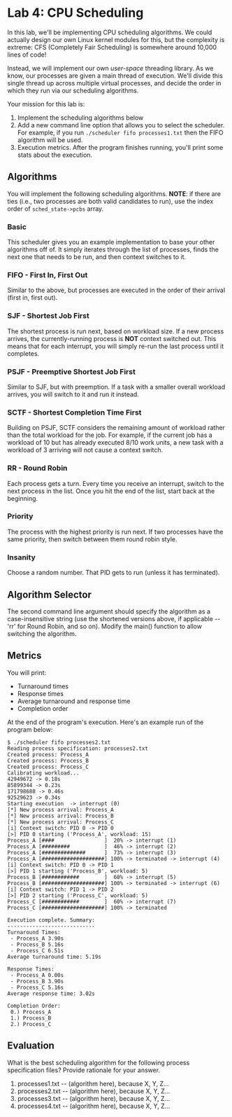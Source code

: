 # Lab 4: CPU Scheduling

In this lab, we'll be implementing CPU scheduling algorithms. We could actually design our own Linux kernel modules for this, but the complexity is extreme: CFS (Completely Fair Scheduling) is somewhere around 10,000 lines of code!

Instead, we will implement our own *user-space* threading library. As we know, our processes are given a main thread of execution. We'll divide this single thread up across multiple virtual processes, and decide the order in which they run via our scheduling algorithms.

Your mission for this lab is:
1. Implement the scheduling algorithms below
2. Add a new command line option that allows you to select the scheduler. For example, if you run `./scheduler fifo processes1.txt` then the FIFO algorithm will be used.
3. Execution metrics. After the program finishes running, you'll print some stats about the execution.

## Algorithms

You will implement the following scheduling algorithms. **NOTE**: if there are ties (i.e., two processes are both valid candidates to run), use the index order of `sched_state->pcbs` array.

### Basic
This scheduler gives you an example implementation to base your other algorithms off of. It simply iterates through the list of processes, finds the next one that needs to be run, and then context switches to it.

### FIFO - First In, First Out
Similar to the above, but processes are executed in the order of their arrival (first in, first out).

### SJF - Shortest Job First
The shortest process is run next, based on workload size. If a new process arrives, the currently-running process is **NOT** context switched out. This means that for each interrupt, you will simply re-run the last process until it completes.

### PSJF - Preemptive Shortest Job First 
Similar to SJF, but with preemption. If a task with a smaller overall workload arrives, you will switch to it and run it instead.

### SCTF - Shortest Completion Time First
Building on PSJF, SCTF considers the remaining amount of workload rather than the total workload for the job. For example, if the current job has a workload of 10 but has already executed 8/10 work units, a new task with a workload of 3 arriving will not cause a context switch.

### RR - Round Robin
Each process gets a turn. Every time you receive an interrupt, switch to the next process in the list. Once you hit the end of the list, start back at the beginning.

### Priority
The process with the highest priority is run next. If two processes have the same priority, then switch between them round robin style.

### Insanity
Choose a random number. That PID gets to run (unless it has terminated).


## Algorithm Selector

The second command line argument should specify the algorithm as a case-insensitive string (use the shortened versions above, if applicable -- 'rr' for Round Robin, and so on). Modify the main() function to allow switching the algorithm.

## Metrics

You will print:
* Turnaround times
* Response times
* Average turnaround and response time
* Completion order

At the end of the program's execution. Here's an example run of the program below:

```
$ ./scheduler fifo processes2.txt
Reading process specification: processes2.txt
Created process: Process_A
Created process: Process_B
Created process: Process_C
Calibrating workload...
42949672 -> 0.18s
85899344 -> 0.23s
171798688 -> 0.46s
92529623 -> 0.34s
Starting execution  -> interrupt (0)
[*] New process arrival: Process_A
[*] New process arrival: Process_B
[*] New process arrival: Process_C
[i] Context switch: PID 0 -> PID 0
[>] PID 0 starting ('Process_A', workload: 15)
Process_A [####                ]  20% -> interrupt (1)
Process_A [#########           ]  46% -> interrupt (2)
Process_A [##############      ]  73% -> interrupt (3)
Process_A [####################] 100% -> terminated -> interrupt (4)
[i] Context switch: PID 0 -> PID 1
[>] PID 1 starting ('Process_B', workload: 5)
Process_B [############        ]  60% -> interrupt (5)
Process_B [####################] 100% -> terminated -> interrupt (6)
[i] Context switch: PID 1 -> PID 2
[>] PID 2 starting ('Process_C', workload: 5)
Process_C [############        ]  60% -> interrupt (7)
Process_C [####################] 100% -> terminated

Execution complete. Summary:
----------------------------
Turnaround Times:
 - Process_A 3.90s
 - Process_B 5.16s
 - Process_C 6.51s
Average turnaround time: 5.19s

Response Times:
 - Process_A 0.00s
 - Process_B 3.90s
 - Process_C 5.16s
Average response time: 3.02s

Completion Order:
 0.) Process_A
 1.) Process_B
 2.) Process_C
```

## Evaluation

What is the best scheduling algorithm for the following process specification files? Provide rationale for your answer.

1. processes1.txt -- (algorithm here), because X, Y, Z...
2. processes2.txt -- (algorithm here), because X, Y, Z...
3. processes3.txt -- (algorithm here), because X, Y, Z...
4. processes4.txt -- (algorithm here), because X, Y, Z...
